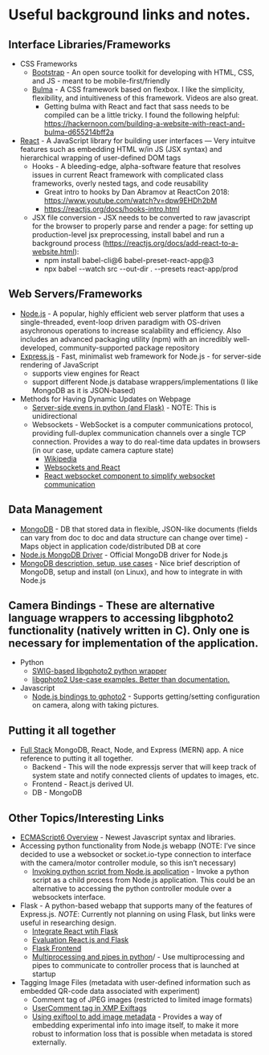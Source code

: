 # Useful background links and notes.

## Interface Libraries/Frameworks
* CSS Frameworks
    * [Bootstrap](http://getbootstrap.com/) - An open source toolkit for developing with HTML, CSS, and JS - meant to be mobile-first/friendly
    * [Bulma](https://bulma.io/) - A CSS framework based on flexbox.  I like the simplicity, flexibility, and intuitiveness of this framework.  Videos are also great.
        * Getting bulma with React and fact that sass needs to be compiled can be a little tricky.  I found the following helpful: https://hackernoon.com/building-a-website-with-react-and-bulma-d655214bff2a
* [React](https://reactjs.org/) - A JavaScript library for building user interfaces — Very intuitve features such as embedding HTML w/in JS (JSX syntax) and hierarchical wrapping of user-defined DOM tags
    * Hooks - A bleeding-edge, alpha-software feature that resolves issues in current React framework with complicated class frameworks, overly nested tags, and code reusability
        * Great intro to hooks by Dan Abramov at ReactCon 2018: https://www.youtube.com/watch?v=dpw9EHDh2bM
        * https://reactjs.org/docs/hooks-intro.html
    * JSX file conversion - JSX needs to be converted to raw javascript for the browser to properly parse and render a page: for setting up production-level jsx preprocessing, install babel and run a background process  (https://reactjs.org/docs/add-react-to-a-website.html):
        * npm install babel-cli@6 babel-preset-react-app@3
        * npx babel --watch src --out-dir . --presets react-app/prod
## Web Servers/Frameworks
* [Node.js](https://nodejs.org/en/about/) - A popular, highly efficient web server platform that uses a single-threaded, event-loop driven paradigm with OS-driven asychronous operations to increase scalability and efficiency.  Also includes an advanced packaging utility (npm) with an incredibly well-developed, community-supported package repository
* [Express.js](http://expressjs.com/) - Fast, minimalist web framework for Node.js - for server-side rendering of JavaScript
    * supports view engines for React
    * support different Node.js database wrappers/implementations (I like MongoDB as it is JSON-based)
* Methods for Having Dynamic Updates on Webpage
    * [Server-side evens in python (and Flask)](https://medium.com/code-zen/python-generator-and-html-server-sent-events-3cdf14140e56) - NOTE: This is unidirectional
    * Websockets - WebSocket is a computer communications protocol, providing full-duplex communication channels over a single TCP connection.  Provides a way to do real-time data updates in browsers (in our case, update camera capture state)
        * [Wikipedia](https://en.wikipedia.org/wiki/WebSocket)
        * [Websockets and React](https://medium.com/practo-engineering/websockets-in-react-the-component-way-368730334eef)
        * [React websocket component to simplify websocket communication](https://www.npmjs.com/package/react-websocket)
## Data Management
* [MongoDB](https://www.mongodb.com/) - DB that stored data in flexible, JSON-like documents (fields can vary from doc to doc and data structure can change over time) - Maps object in application code/distributed DB at core
* [Node.js MongoDB Driver](https://www.npmjs.com/package/mongodb) - Official MongoDB driver for Node.js
* [MongoDB description, setup, use cases](https://contextneutral.com/story/mongodb-and-nodejs-how-to-begin) - Nice brief description of MongoDB, setup and install (on Linux), and how to integrate in with Node.js
## Camera Bindings - These are alternative language wrappers to accessing libgphoto2 functionality (natively written in C).  Only one is necessary for implementation of the application.
* Python 
    * [SWIG-based libgphoto2 python wrapper](https://pypi.org/project/gphoto2/)
    * [libgphoto2 Use-case examples.  Better than documentation.](https://github.com/gphoto/libgphoto2/tree/master/examples)
* Javascript
    * [Node.js bindings to gphoto2](https://www.npmjs.com/package/gphoto2) - Supports getting/setting configuration on camera, along with taking pictures.
## Putting it all together
* [Full Stack](https://medium.com/javascript-in-plain-english/full-stack-mongodb-react-node-js-express-js-in-one-simple-app-6cc8ed6de274) MongoDB, React, Node, and Express (MERN) app.  A nice reference to putting it all together.
    * Backend - This will the node expressjs server that will keep track of system state and notify connected clients of updates to images, etc.
    * Frontend - React.js derived UI.
    * DB - MongoDB
## Other Topics/Interesting Links
* [ECMAScript6 Overview](https://github.com/lukehoban/es6features#readme) - Newest Javascript syntax and libraries.
* Accessing python functionality from Node.js webapp (NOTE: I’ve since decided to use a websocket or socket.io-type connection to interface with the camera/motor controller module, so this isn’t necessary)
    * [Invoking python script from Node.js application](https://stackoverflow.com/questions/23450534/how-to-call-a-python-function-from-node-js) - Invoke a python script as a child process from Node.js application.  This could be an alternative to accessing the python controller module over a websockets interface.
* Flask - A python-based webapp that supports many of the features of Express.js.  _NOTE_: Currently not planning on using Flask, but links were useful in researching design.
    * [Integrate React wtih Flask](https://medium.com/@greut/react-js-with-flask-and-a-touch-of-amd-8063198b666b)
    * [Evaluation React.js and Flask](http://aviadas.com/blog/2015/08/05/evaluating-react-dot-js-and-flask/)
    * [Flask Frontend](https://realpython.com/the-ultimate-flask-front-end/)
    * [Multiprocessing and pipes in python](https://www.geeksforgeeks.org/multiprocessing-python-set-2)/ - Use multiprocessing and pipes to communicate to controller process that is launched at startup
* Tagging Image Files (metadata with user-defined information such as embedded QR-code data associated with experiment)
    * Comment tag of JPEG images (restricted to limited image formats)
    * [UserComment tag in XMP Exiftags](https://sno.phy.queensu.ca/~phil/exiftool/TagNames/XMP.html)
    * [Using exiftool to add image metadata](https://www.linux.com/news/how-add-metadata-digital-pictures-command-line) - Provides a way of embedding experimental info into image itself, to make it more robust to information loss that is possible when metadata is stored externally.
